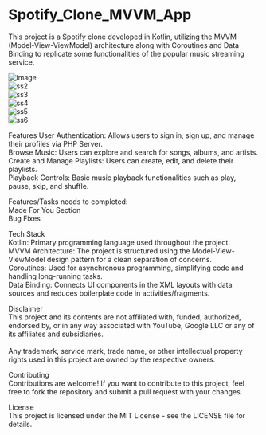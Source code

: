 # Spotify_Clone_MVVM_App

This project is a Spotify clone developed in Kotlin, utilizing the MVVM (Model-View-ViewModel) architecture along with Coroutines and Data Binding to replicate some functionalities of the popular music streaming service.<br>

![image](https://github.com/HritikBhat/Spotify_Clone_MVVM_App/assets/43090040/0f95acab-23af-45c5-99c4-dc03781938ae)<br>
![ss2](https://github.com/HritikBhat/Spotify_Clone_MVVM_App/assets/43090040/462c9ea3-49b8-4d55-8199-76e87ee14334)<br>
![ss3](https://github.com/HritikBhat/Spotify_Clone_MVVM_App/assets/43090040/017d3162-6a75-42c1-8b16-e5071c3a7f26)<br>
![ss4](https://github.com/HritikBhat/Spotify_Clone_MVVM_App/assets/43090040/dc1fb770-8d8b-451b-928c-2ac744d806ea)<br>
![ss5](https://github.com/HritikBhat/Spotify_Clone_MVVM_App/assets/43090040/35e684ab-6a5e-458d-a8a9-4a2d2ad5e857)<br>
![ss6](https://github.com/HritikBhat/Spotify_Clone_MVVM_App/assets/43090040/6ff0830f-3632-4ba4-b1b2-a4b063daab35)<br>


Features
User Authentication: Allows users to sign in, sign up, and manage their profiles via PHP Server.<br>
Browse Music: Users can explore and search for songs, albums, and artists.<br>
Create and Manage Playlists: Users can create, edit, and delete their playlists.<br>
Playback Controls: Basic music playback functionalities such as play, pause, skip, and shuffle.<br>

Features/Tasks needs to completed:<br>
Made For You Section<br>
Bug Fixes<br>


Tech Stack<br>
Kotlin: Primary programming language used throughout the project.<br>
MVVM Architecture: The project is structured using the Model-View-ViewModel design pattern for a clean separation of concerns.<br>
Coroutines: Used for asynchronous programming, simplifying code and handling long-running tasks.<br>
Data Binding: Connects UI components in the XML layouts with data sources and reduces boilerplate code in activities/fragments.<br>

Disclaimer<br>
This project and its contents are not affiliated with, funded, authorized, endorsed by, or in any way associated with YouTube, Google LLC or any of its affiliates and subsidiaries.<br>
<br>
Any trademark, service mark, trade name, or other intellectual property rights used in this project are owned by the respective owners.<br>


Contributing<br>
Contributions are welcome! If you want to contribute to this project, feel free to fork the repository and submit a pull request with your changes.<br>

License<br>
This project is licensed under the MIT License - see the LICENSE file for details.<br>
